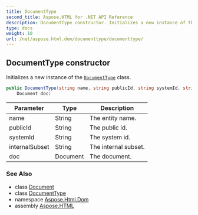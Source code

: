 ```yaml
---
title: DocumentType
second_title: Aspose.HTML for .NET API Reference
description: DocumentType constructor. Initializes a new instance of the DocumentType class
type: docs
weight: 10
url: /net/aspose.html.dom/documenttype/documenttype/
---
```

## DocumentType constructor

Initializes a new instance of the [`DocumentType`](../) class.

```csharp
public DocumentType(string name, string publicId, string systemId, string internalSubset, 
    Document doc)
```

| Parameter | Type | Description |
| --- | --- | --- |
| name | String | The entity name. |
| publicId | String | The public id. |
| systemId | String | The system id. |
| internalSubset | String | The internal subset. |
| doc | Document | The document. |

### See Also

* class [Document](../../document/)
* class [DocumentType](../)
* namespace [Aspose.Html.Dom](../../../aspose.html.dom/)
* assembly [Aspose.HTML](../../../)
